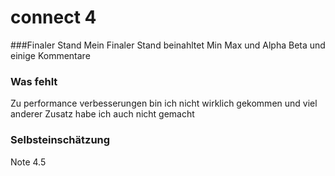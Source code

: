 # connect 4
###Finaler Stand
Mein Finaler Stand beinahltet Min Max und Alpha Beta und einige Kommentare

### Was fehlt
Zu performance verbesserungen bin ich nicht wirklich gekommen und viel anderer Zusatz habe ich auch nicht gemacht


### Selbsteinschätzung
Note 4.5
